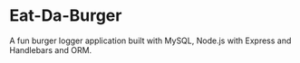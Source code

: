 # Eat-Da-Burger
A fun burger logger application built with MySQL, Node.js with Express and Handlebars and ORM.
